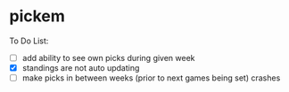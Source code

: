 # pickem

To Do List:
- [ ] add ability to see own picks during given week
- [x] standings are not auto updating
- [ ] make picks in between weeks (prior to next games being set) crashes
